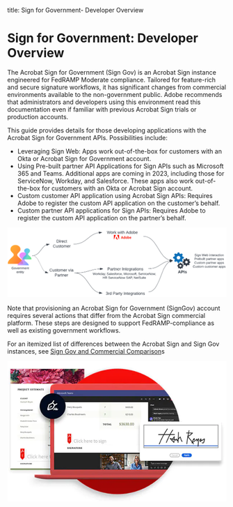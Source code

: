 
title: Sign for Government- Developer Overview

# Sign for Government: Developer Overview

<p>

The Acrobat Sign for Government (Sign Gov) is an Acrobat Sign instance engineered for FedRAMP Moderate compliance. Tailored for feature-rich and secure signature workflows, it has significant changes from commercial environments available to the non-government public. Adobe recommends that administrators and developers using this environment read this documentation even if familiar with previous Acrobat Sign trials or production accounts.

</p>

<p>
This guide provides details for those developing applications with the Acrobat Sign for Government APIs. Possibilities include:

* Leveraging Sign Web: Apps work out-of-the-box for customers with an Okta or Acrobat Sign for Government account.
* Using Pre-built partner API Applications for Sign APIs such as Microsoft 365 and Teams. Additional apps are coming in 2023, including those for ServiceNow, Workday, and Salesforce. These apps also work out-of-the-box for customers with an Okta or Acrobat Sign account.
* Custom customer API application using Acrobat Sign APIs: Requires Adobe to register the custom API application on the customer’s behalf.
* Custom partner API applications for Sign APIs: Requires Adobe to register the custom API application on the partner’s behalf.

</p>

![home1.png](../images/home1.png)

Note that provisioning an Acrobat Sign for Government (SignGov) account requires several actions that differ from the Acrobat Sign commercial platform. These steps are designed to support FedRAMP-compliance as well as existing government workflows.

<InlineAlert slots="text" />

For an itemized list of differences between the Acrobat Sign and Sign Gov instances, see [Sign Gov and Commercial Comparison](../diffs.md)s

![home.png](../images/home.png)
